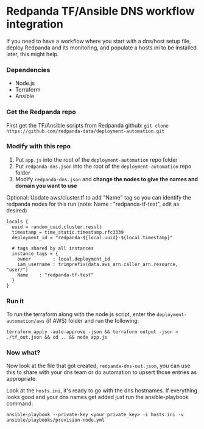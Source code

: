 # Redpanda TF/Ansible DNS workflow integration

If you need to have a workflow where you start with a dns/host setup file, deploy Redpanda and its monitoring, and populate a hosts.ini to be installed later, this might help.

### Dependencies
- Node.js
- Terraform
- Ansible

### Get the Redpanda repo

First get the TF/Ansible scripts from Redpanda github:
`git clone https://github.com/redpanda-data/deployment-automation.git`

### Modify with this repo

1. Put `app.js` into the root of the `deployment-automation` repo folder
2. Put `redpanda-dns.json` into the root of the `deployment-automation` repo folder
3. Modify `redpanda-dns.json` and **change the nodes to give the names and domain you want to use**

Optional: Update aws/cluster.tf to add "Name" tag so you can identify the redpanda nodes for this run (note: Name : "redpanda-tf-test", edit as desired)

```
locals {
  uuid = random_uuid.cluster.result
  timestamp = time_static.timestamp.rfc3339
  deployment_id = "redpanda-${local.uuid}-${local.timestamp}"

  # tags shared by all instances
  instance_tags = {
    owner        : local.deployment_id
    iam_username : trimprefix(data.aws_arn.caller_arn.resource, "user/")
    Name	: "redpanda-tf-test"
  }
}
```

### Run it

To run the terraform along with the node.js script, enter the `deployment-automation/aws` (if AWS) folder and run the following:

`terraform apply -auto-approve -json && terraform output -json > ./tf_out.json && cd .. && node app.js`

### Now what?

Now look at the file that got created, `redpanda-dns-out.json`, you can use this to share with your dns team or do automation to upsert those entries as appropriate.

Look at the `hosts.ini`, it's ready to go with the dns hostnames. If everything looks good and your dns names get added just run the ansible-playbook command:

`ansible-playbook --private-key <your_private_key> -i hosts.ini -v ansible/playbooks/provision-node.yml`

